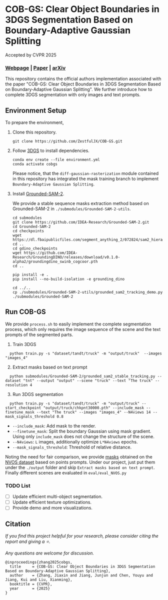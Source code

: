 # COB-GS: Clear Object Boundaries in 3DGS Segmentation Based on Boundary-Adaptive Gaussian Splitting

Accepted by CVPR 2025

### [Webpage](https://cob-gs.github.io/) | [Paper](https://arxiv.org/pdf/2503.19443) | [arXiv](https://arxiv.org/abs/2503.19443)

This repository contains the official authors implementation associated with the paper "COB-GS: Clear Object Boundaries in 3DGS Segmentation Based on Boundary-Adaptive Gaussian Splitting". We further introduce how to complete 3DGS segmentation with only images and text prompts.

## Environment Setup
To prepare the environment, 

1. Clone this repository. 
	```
	git clone https://github.com/ZestfulJX/COB-GS.git
	```
2. Follow [3DGS](https://github.com/graphdeco-inria/gaussian-splatting) to install dependencies. 
   	```
	conda env create --file environment.yml
    conda activate cobgs
	```
	Please notice, that the ```diff-gaussian-rasterization``` module contained in this repository has integrated the mask training branch to implement ```Boundary-Adaptive Gaussian Splitting```.

3. Install [Grounded-SAM-2](https://github.com/IDEA-Research/Grounded-SAM-2).
   
   We provide a stable sequence masks extraction method based on Grounded-SAM-2 in ```./submodules/Grounded-SAM-2-utils```.
	```
	cd submodules
    git clone https://github.com/IDEA-Research/Grounded-SAM-2.git
    cd Grounded-SAM-2 
    cd checkpoints
    wget https://dl.fbaipublicfiles.com/segment_anything_2/072824/sam2_hiera_large.pt
    cd ..
    cd gdino_checkpoints
    wget https://github.com/IDEA-Research/GroundingDINO/releases/download/v0.1.0-alpha2/groundingdino_swinb_cogcoor.pth
    cd ..

    pip install -e .
    pip install --no-build-isolation -e grounding_dino

    cd ../..
    cp ./submodules/Grounded-SAM-2-utils/grounded_sam2_tracking_demo.py ./submodules/Grounded-SAM-2
	```
    

## Run COB-GS

We provide ```process.sh``` to easily implement the complete segmentation process, which only requires the image sequence of the scene and the text prompts of the segmented parts.

1. Train 3DGS
  ```
    python train.py -s "dataset/tandt/truck" -m "output/truck"  --images "images_4"
  ```
2. Extract masks based on text prompt
  ```
    python submodules/Grounded-SAM-2/grounded_sam2_stable_tracking.py --dataset "tnt" --output "output" --scene "truck" --text "The truck" --resolution 4
  ```
3. Run 3DGS segmentation
   
  ```
    python train.py -s "dataset/tandt/truck" -m "output/truck" --start_checkpoint "output/truck/chkpnt30000.pth" --include_mask --finetune_mask --text "The truck" --images "images_4" --N4views 14 --mask_signals_threshold 0.8
  ```
  - ```--include_mask```: Add mask to the render.
  - ```--finetune_mask```: Split the boundary Gaussian using mask gradient. Using only ```include_mask``` does not change the structure of the scene.
  - ```--N4views```: ```L``` images, additionally optimize ```L*N4views``` epochs.
  - ```--mask_signals_threshold```: Threshold of relative distance. 

Noting the need for fair comparison, we provide [masks](https://drive.google.com/drive/folders/1mMwj1510hb0PMEnxjUpzIDe2N3EL2PUF?usp=sharing) obtained on the [NVOS dataset](https://jason718.github.io/nvos/) based on points prompts. Under our project, just put them under the ```./output``` folder and skip ```Extract masks based on text prompt```. Finally different scenes are evaluated in ```eval/eval_NVOS.py```

### TODO List
- [ ]  Update efficient multi-object segmentation.
- [ ]  Update efficient texture optimizations.
- [ ]  Provide demo and more visualizations.

## Citation
*If you find this project helpful for your research, please consider citing the report and giving a ⭐.*

*Any questions are welcome for discussion.*
```
@inproceedings{zhang2025cobgs,
  title     = {COB-GS: Clear Object Boundaries in 3DGS Segmentation Based on Boundary-Adaptive Gaussian Splitting},
  author    = {Zhang, Jiaxin and Jiang, Junjun and Chen, Youyu and Jiang, Kui and Liu, Xianming},
  booktitle = {CVPR},
  year      = {2025}
}
```
